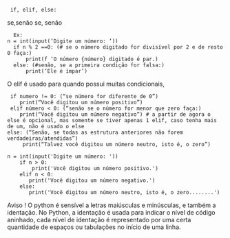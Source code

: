      if, elif, else:
se,senão se, senão

      Ex:       
    n = int(input(‘Digite um número: ‘))
      if n % 2 ==0: (# se o número digitado for divisível por 2 e de resto 0 faça:)
          print(f ‘O número {número} digitado é par.)
      else: (#senão, se a primeira condição for falsa:)
          print(‘Ele é ímpar’)

O elif é usado para quando possui muitas condicionais, 

     if numero != 0: (“se número for diferente de 0”)
        print(“Você digitou um número positivo”)
     elif número < 0: (“senão se o número for menor que zero faça:)
        print(“Você digitou um número negativo”) # a partir de agora o else é opcional, mas somente se tiver apenas 1 elif, caso tenha mais de um, não é usado o else
    else: (“Senão, se todas as estrutura anteriores não forem verdadeiras/atendidas”)
         print(“Talvez você digitou um número neutro, isto é, o zero”)

    n = int(input('Digite um número: '))
        if n > 0:
            print('Você digitou um número positivo.')
        elif n < 0:
           print('Você digitou um número negativo.')
        else:
           print('Você digitou um número neutro, isto é, o zero........')

Aviso ! O python é sensível a letras maiúsculas e minúsculas, e também a identação. 
No Python, a identação é usada para indicar o nível de código aninhado, cada nível de identação é representado por uma certa quantidade de espaços ou tabulações no início de uma linha.